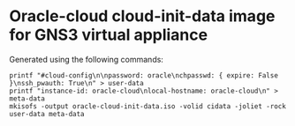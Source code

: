 # Oracle-cloud cloud-init-data image for GNS3 virtual appliance

Generated using the following commands:

```
printf "#cloud-config\n\npassword: oracle\nchpasswd: { expire: False }\nssh_pwauth: True\n" > user-data
printf "instance-id: oracle-cloud\nlocal-hostname: oracle-cloud\n" > meta-data
mkisofs -output oracle-cloud-init-data.iso -volid cidata -joliet -rock user-data meta-data
```
